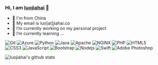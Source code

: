 ### Hi, I am [luojiahai](https://luojiahai.com) 👋

- 👶 I'm from China
- 📧 My email is luo[at]jiahai.co
- 🔭 I’m currently working on my personal project
- 🌱 I’m currently learning ...

<!--
**luojiahai/luojiahai** is a ✨ _special_ ✨ repository because its `README.md` (this file) appears on your GitHub profile.

Here are some ideas to get you started:

- 🔭 I’m currently working on ...
- 🌱 I’m currently learning ...
- 👯 I’m looking to collaborate on ...
- 🤔 I’m looking for help with ...
- 💬 Ask me about ...
- 📫 How to reach me: ...
- 😄 Pronouns: ...
- ⚡ Fun fact: ...
-->

![Git](https://img.shields.io/badge/-Git-F05032?style=flat-square&logo=git&logoColor=ffffff)
![Azure](https://img.shields.io/badge/-Azure-blue?style=flat-square&logo=microsoft-azure&logoColor=ffffff)
![Python](http://img.shields.io/badge/-Python-3C78A9?style=flat-square&logo=python&logoColor=ffffff)
![Java](https://img.shields.io/badge/-Java-red?style=flat-square&logo=java&logoColor=ffffff)
![Apache](https://img.shields.io/badge/-Apache-E11E27?style=flat-square&logo=apache)
![NGINX](https://img.shields.io/badge/-NGINX-269539?style=flat-square&logo=nginx&logoColor=ffffff)
![PHP](https://img.shields.io/badge/-PHP-8892BF?style=flat-square&logo=php&logoColor=ffffff)
![HTML5](https://img.shields.io/badge/-HTML5-E44D27?style=flat-square&logo=html5&logoColor=ffffff)
![CSS3](https://img.shields.io/badge/-CSS3-1572B6?style=flat-square&logo=css3)
![JavaScript](https://img.shields.io/badge/-JavaScript-F7DF1C?style=flat-square&logo=javascript&logoColor=ffffff)
![Bootstrap](https://img.shields.io/badge/-Bootstrap-7952B3?style=flat-square&logo=bootstrap&logoColor=ffffff)
![Nodejs](https://img.shields.io/badge/-Nodejs-black?style=flat-square&logo=Node.js)
![Swift](https://img.shields.io/badge/-Swift-orange?style=flat-square&logo=swift&logoColor=ffffff)
![Adobe Photoshop](https://img.shields.io/badge/-Abode%20Photoshop-26C9FF?style=flat-square&logo=adobe-photoshop&logoColor=ffffff)

![luojiahai's github stats](https://github-readme-stats.vercel.app/api?username=luojiahai&show_icons=true&title_color=fff&icon_color=79ff97&text_color=9f9f9f&bg_color=151515)
